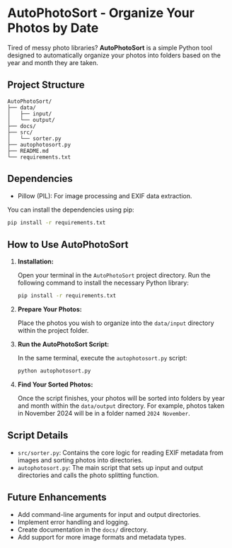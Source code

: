 # AutoPhotoSort - Organize Your Photos by Date

Tired of messy photo libraries? **AutoPhotoSort** is a simple Python tool designed to automatically organize your photos into folders based on the year and month they are taken.

## Project Structure

```
AutoPhotoSort/
├── data/
│   ├── input/
│   └── output/
├── docs/
├── src/
│   └── sorter.py
├── autophotosort.py
├── README.md
└── requirements.txt
```

## Dependencies

- Pillow (PIL): For image processing and EXIF data extraction.

You can install the dependencies using pip:

```bash
pip install -r requirements.txt
```

## How to Use AutoPhotoSort

1.  **Installation:**

    Open your terminal in the `AutoPhotoSort` project directory.
    Run the following command to install the necessary Python library:
    ```bash
    pip install -r requirements.txt
    ```

2.  **Prepare Your Photos:**

    Place the photos you wish to organize into the `data/input` directory within the project folder.

3.  **Run the AutoPhotoSort Script:**

    In the same terminal, execute the `autophotosort.py` script:
    ```bash
    python autophotosort.py
    ```

4.  **Find Your Sorted Photos:**

    Once the script finishes, your photos will be sorted into folders by year and month within the `data/output` directory. For example, photos taken in November 2024 will be in a folder named `2024 November`.

## Script Details

-   `src/sorter.py`: Contains the core logic for reading EXIF metadata from images and sorting photos into directories.
-   `autophotosort.py`:  The main script that sets up input and output directories and calls the photo splitting function.

## Future Enhancements

-   Add command-line arguments for input and output directories.
-   Implement error handling and logging.
-   Create documentation in the `docs/` directory.
-   Add support for more image formats and metadata types.
